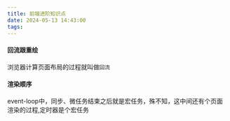 ```yaml
---
title: 前端进阶知识点
date: 2024-05-13 14:43:00
tags:
---
```

#### 回流跟重绘
浏览器计算页面布局的过程就叫做`回流`
#### 渲染顺序
event-loop中，同步、微任务结束之后就是宏任务，殊不知，这中间还有个页面渲染的过程,定时器是个宏任务